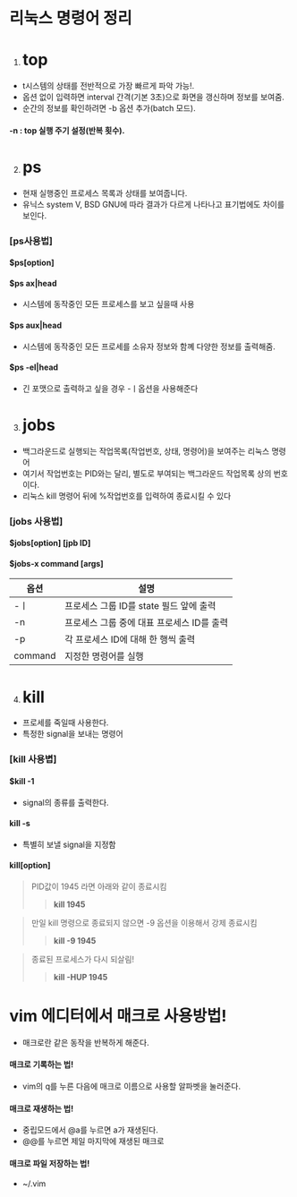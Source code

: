 # 리눅스 명령어 정리

1. # top
 * t시스템의 상태를 전반적으로 가장 빠르게 파악 가능!.
 * 옵션 없이 입력하면 interval 간격(기본 3초)으로 화면을 갱신하며 정보를 보여줌.
 * 순간의 정보를 확인하려면 -b 옵션 추가(batch 모드).
 #### -n : top 실행 주기 설정(반복 횟수).
  
  2. # ps
   * 현재 실행중인 프로세스 목록과 상태를 보여줍니다.
   * 유닉스 system V, BSD GNU에 따라 결과가 다르게 나타나고 표기법에도 차이를 보인다.
   ### [ps사용법]
   #### $ps[option]
   #### $ps ax|head
   * 시스템에 동작중인 모든 프로세스를 보고 싶을때 사용
   #### $ps aux|head
   * 시스템에 동작중인 모든 프로세를 소유자 정보와 함꼐 다양한 정보를 출력해줌.
   #### $ps -el|head
   * 긴 포맷으로 출력하고 싶을 경우 -ㅣ옵션을 사용해준다
   
 3. # jobs
 * 백그라운드로 실행되는 작업목록(작업번호, 상태, 명령어)을 보여주는 리눅스 명령어
 * 여기서 작업번호는 PID와는 달리, 별도로 부여되는 백그라운드 작업목록 상의 번호이다.
 * 리눅스 kill 명령어 뒤에 %작업번호를 입력하여 종료시킬 수 있다
 ### [jobs 사용법]
 #### $jobs[option] [jpb ID]
 #### $jobs-x command [args]
 |옵션|설명|
 |---|---|
 |-ㅣ|프로세스 그룹 ID를 state 필드 앞에 출력|
 |-n| 프로세스 그룹 중에 대표 프로세스 ID를 출력|
 |-p| 각 프로세스 ID에 대해 한 행씩 출력|
 |command|지정한 명령어를 실행|

4. # kill
* 프로세를 죽일때 사용한다.
* 특정한 signal을 보내는 명령어
### [kill 사용볍]
#### $kill -1
* signal의 종류를 출력한다.
#### kill -s
* 특별히 보낼 signal을 지정함
#### kill[option]
> PID값이 1945 라면 아래와 같이 종료시킴
>> **kill 1945**

> 만일 kill 명령으로 종료되지 않으면 -9 옵션을 이용해서 강제 종료시킴
>> **kill -9 1945**

>  종료된 프로세스가 다시 되살림!
>> **kill -HUP 1945**

# vim 에디터에서 매크로 사용방법!
* 매크로란 같은 동작을 반복하게 해준다.

#### 매크로 기록하는 법!
* vim의 q를 누른 다음에 매크로 이름으로 사용할 알파벳을 눌러준다.
#### 매크로 재생하는 법!
* 중립모드에서 @a를 누르면 a가 재생된다.
* @@를 누르면 제일 마지막에 재생된 매크로
#### 매크로 파일 저장하는 법!
* ~/.vim
